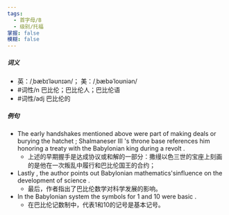 ```yaml
---
tags:
  - 首字母/B
  - 级别/托福
掌握: false
模糊: false
---
```

##### 词义
- 英：/ˌbæbɪˈləʊnɪən/； 美：/ˌbæbəˈloʊniən/
- #词性/n  巴比伦；巴比伦人；巴比伦语
- #词性/adj   巴比伦的
##### 例句
- The early handshakes mentioned above were part of making deals or burying the hatchet ; Shalmaneser III 's throne base references him honoring a treaty with the Babylonian king during a revolt .
	- 上述的早期握手是达成协议或和解的一部分：撒缦以色三世的宝座上刻画的是他在一次叛乱中履行和巴比伦国王的合约；
- Lastly , the author points out Babylonian mathematics'sinfluence on the development of science .
	- 最后，作者指出了巴比伦数学对科学发展的影响。
- In the Babylonian system the symbols for 1 and 10 were basic .
	- 在巴比伦记数制中，代表1和10的记号是基本记号。
